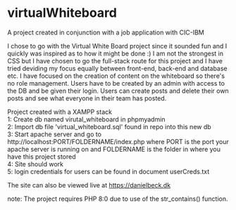 # virtualWhiteboard

A project created in conjunction with a job application with CIC-IBM

I chose to go with the Virtual White Board project since it sounded fun and I quickly was inspired as to how it might be done :)
I am not the strongest in CSS but I have chosen to go the full-stack route for this project and I have tried deviding my focus equally between front-end, back-end and database etc.
I have focused on the creation of content on the whiteboard so there's no role management. Users have to be created by an admin with access to the DB and be given their login. Users can create posts and delete their own posts and see what everyone in their team has posted.

Project created with a XAMPP stack  
1: Create db named virutal_whiteboard in phpmyadmin  
2: Import db file 'virtual_whiteboard.sql' found in repo into this new db  
3: Start apache server and go to http://localhost:PORT/FOLDERNAME/index.php where PORT is the port your apache server is running on and FOLDERNAME is the folder in where you have this project stored  
4: Site should work  
5: login credentials for users can be found in document userCreds.txt

The site can also be viewed live at https://danielbeck.dk

note: The project requires PHP 8:0 due to use of the str_contains() function.

